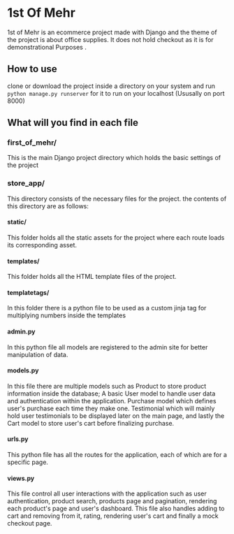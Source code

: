 # 1st Of Mehr

1st of Mehr is an ecommerce project made with Django and the theme of the project is about office supplies.
It does not hold checkout as it is for demonstrational Purposes . 

## How to use

clone or download the project inside a directory on your system and run ` python manage.py runserver ` for it to run on your localhost (Ususally on port 8000)

## What will you find in each file

### first_of_mehr/

This is the main Django project directory which holds the basic settings of the project

### store_app/

This directory consists of the necessary files for the project. the contents of this directory are as follows:

#### static/

This folder holds all the static assets for the project where each route loads its corresponding asset.

#### templates/

This folder holds all the HTML template files of the project.

#### templatetags/

In this folder there is a python file to be used as a custom jinja tag for multiplying numbers inside the templates

#### admin.py

In this python file all models are registered to the admin site for better manipulation of data.

#### models.py

In this file there are multiple models such as Product to store product information inside the database; A basic User model to handle user data and authentication within the application. Purchase model which defines user's purchase each time they make one. Testimonial which will mainly hold user testimonials to be displayed later on the main page, and lastly the Cart model to store user's cart before finalizing purchase.

#### urls.py

This python file has all the routes for the application, each of which are for a specific page.

#### views.py

This file control all user interactions with the application such as user authentication, product search, products page and pagination, rendering each product's page and user's dashboard. This file also handles adding to cart and removing from it, rating, rendering user's cart and finally a mock checkout page.
